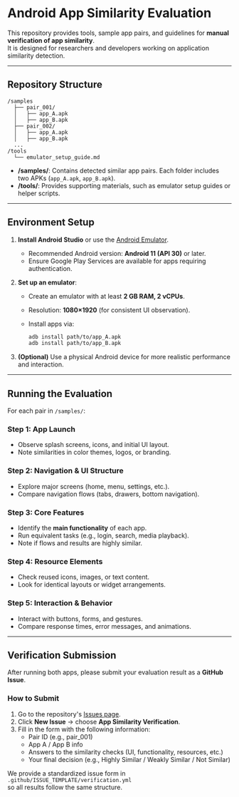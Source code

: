 # Android App Similarity Evaluation

This repository provides tools, sample app pairs, and guidelines for **manual verification of app similarity**.  
It is designed for researchers and developers working on application similarity detection.

---

## Repository Structure

```
/samples
  ├── pair_001/
  │   ├── app_A.apk
  │   ├── app_B.apk
  ├── pair_002/
  │   ├── app_A.apk
  │   ├── app_B.apk
  ...
/tools
  └── emulator_setup_guide.md
```

- **/samples/**: Contains detected similar app pairs. Each folder includes two APKs (`app_A.apk`, `app_B.apk`).
- **/tools/**: Provides supporting materials, such as emulator setup guides or helper scripts.

---

##  Environment Setup

1. **Install Android Studio** or use the [Android Emulator](https://developer.android.com/studio/run/emulator).  

   - Recommended Android version: **Android 11 (API 30)** or later.  
   - Ensure Google Play Services are available for apps requiring authentication.  

2. **Set up an emulator**:

   - Create an emulator with at least **2 GB RAM, 2 vCPUs**.

   - Resolution: **1080×1920** (for consistent UI observation).

   - Install apps via:

     ```bash
     adb install path/to/app_A.apk
     adb install path/to/app_B.apk
     ```

3. **(Optional)** Use a physical Android device for more realistic performance and interaction.

---

##  Running the Evaluation

For each pair in `/samples/`:

### Step 1: App Launch

- Observe splash screens, icons, and initial UI layout.  
- Note similarities in color themes, logos, or branding.

### Step 2: Navigation & UI Structure

- Explore major screens (home, menu, settings, etc.).  
- Compare navigation flows (tabs, drawers, bottom navigation).  

### Step 3: Core Features

- Identify the **main functionality** of each app.  
- Run equivalent tasks (e.g., login, search, media playback).  
- Note if flows and results are highly similar.  

### Step 4: Resource Elements

- Check reused icons, images, or text content.  
- Look for identical layouts or widget arrangements.  

### Step 5: Interaction & Behavior

- Interact with buttons, forms, and gestures.  
- Compare response times, error messages, and animations.  

---

##  Verification Submission

After running both apps, please submit your evaluation result as a **GitHub Issue**.

### How to Submit

1. Go to the repository's [Issues page](../../issues).
2. Click **New Issue** → choose **App Similarity Verification**.
3. Fill in the form with the following information:
   - Pair ID (e.g., pair_001)
   - App A / App B info
   - Answers to the similarity checks (UI, functionality, resources, etc.)
   - Your final decision (e.g., Highly Similar / Weakly Similar / Not Similar)

We provide a standardized issue form in  
`.github/ISSUE_TEMPLATE/verification.yml`  
so all results follow the same structure.

